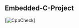 ## Embedded-C-Project ##

[![CppCheck](https://github.com/nileshmathur/Embedded-C-Project/actions/workflows/CodeQuality.yml)]
